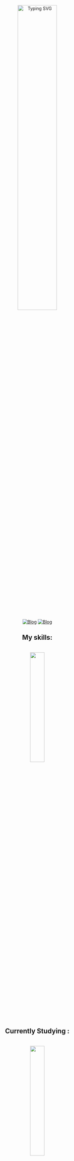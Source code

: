
<div align="center">
<a href="https://git.io/typing-svg"><img src="https://readme-typing-svg.demolab.com?font=Fira+Code&weight=500&duration=5500&pause=1000&color=FFFFFF&center=true&width=435&lines=Hi%2C+I'm+Heitor+!+!;Welcome+to+my+Github+page+%3A)" alt="Typing SVG" width="50%" />
</a>

[![Blog](https://img.shields.io/badge/LinkedIn-0077B5?style=for-the-badge&logo=linkedin&logoColor=white)](https://www.linkedin.com/in/heitor-viana-386445290/)
[![Blog](https://img.shields.io/badge/Gmail-D14836?style=for-the-badge&logo=gmail&logoColor=white)](mailto:heitorsoaresviana@gmail.com)
</div>


<h2 align="center">My skills:</h2>
<div style="display: inline_block" align="center"><br/>
<img src="https://skillicons.dev/icons?i=python,js,nodejs,nest,postgresql,firebase,express,prisma,dart" width="30%">


## Currently Studying :
<div style="display: inline_block" align="center"><br/>
    <img src="https://skillicons.dev/icons?i=nest,postgresql,firebase,prisma,next,supabase" width="30%">
    
    
</div>

## Github status:

<br>
<a href="https://github.com/heitorviana-dev/github-readme-stats">
    <img height=200 align="center" src= "https://github-readme-stats.vercel.app/api?username=heitorviana-dev&theme=dark" width="46%" alt="stats graph" />
</a>
<a href="https://github.com/heitorviana-dev/convoychat">
  <img height=200 align="center" src="https://github-readme-stats.vercel.app/api/top-langs/?username=heitorviana-dev&theme=dark&hide_border=false&include_all_commits=false&count_private=false&layout=compact&card_width=320" />
</a>
<a href="https://github.com/heitorviana-dev/convoychat">
 <img src= "https://github-readme-streak-stats-eight.vercel.app/?user=heitorviana-dev&theme=dark&border_radius=4.7&show_icons=true&count_private=true" width="51%" alt="stats graph" />
</a>

